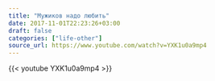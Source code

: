 ```yaml
---
title: "Мужиков надо любить"
date: 2017-11-01T22:23:26+03:00
draft: false
categories: ["life-other"]
source_url: https://www.youtube.com/watch?v=YXK1u0a9mp4
---
```

<div class="row">
  <div class="col-sm-6">
    {{< youtube YXK1u0a9mp4 >}}
  </div>
</div>
<!--more-->
